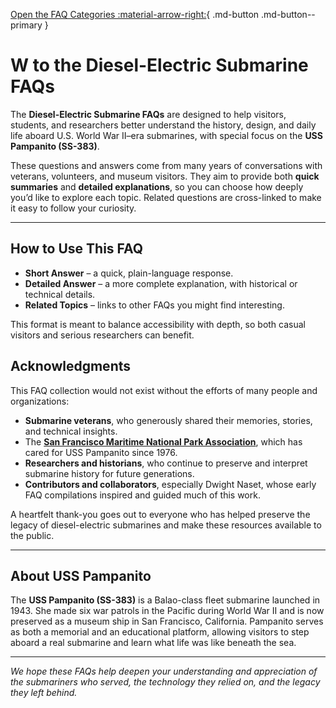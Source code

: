 [Open the FAQ Categories :material-arrow-right:](../categories/index.html){ .md-button .md-button--primary }

# W to the Diesel-Electric Submarine FAQs

The **Diesel-Electric Submarine FAQs** are designed to help visitors, students, and researchers better understand the history, design, and daily life aboard U.S. World War II–era submarines, with special focus on the **USS Pampanito (SS-383)**.  

These questions and answers come from many years of conversations with veterans, volunteers, and museum visitors. They aim to provide both **quick summaries** and **detailed explanations**, so you can choose how deeply you’d like to explore each topic. Related questions are cross-linked to make it easy to follow your curiosity.

---

## How to Use This FAQ

  - **Short Answer** – a quick, plain-language response.  
  - **Detailed Answer** – a more complete explanation, with historical or technical details.  
  - **Related Topics** – links to other FAQs you might find interesting.  

This format is meant to balance accessibility with depth, so both casual visitors and serious researchers can benefit.

## Acknowledgments

This FAQ collection would not exist without the efforts of many people and organizations:

- **Submarine veterans**, who generously shared their memories, stories, and technical insights.  
- The  [**San Francisco Maritime National Park Association**](https://maritime.org/), which has cared for USS Pampanito since 1976.  
- **Researchers and historians**, who continue to preserve and interpret submarine history for future generations.  
- **Contributors and collaborators**, especially Dwight Naset, whose early FAQ compilations inspired and guided much of this work.  

A heartfelt thank-you goes out to everyone who has helped preserve the legacy of diesel-electric submarines and make these resources available to the public.

---

## About USS Pampanito

The **USS Pampanito (SS-383)** is a Balao-class fleet submarine launched in 1943. She made six war patrols in the Pacific during World War II and is now preserved as a museum ship in San Francisco, California. Pampanito serves as both a memorial and an educational platform, allowing visitors to step aboard a real submarine and learn what life was like beneath the sea.

---

*We hope these FAQs help deepen your understanding and appreciation of the submariners who served, the technology they relied on, and the legacy they left behind.*
